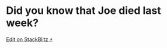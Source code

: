 # Did you know that Joe died last week?

[Edit on StackBlitz ⚡️](https://stackblitz.com/edit/react-medrve)